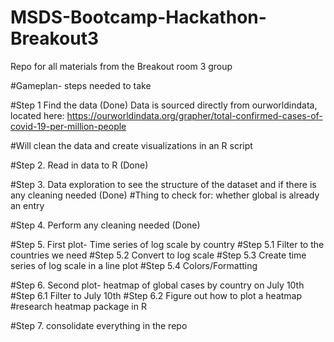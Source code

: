 # MSDS-Bootcamp-Hackathon-Breakout3
Repo for all materials from the Breakout room 3 group


#Gameplan- steps needed to take

#Step 1 Find the data (Done)
Data is sourced directly from ourworldindata, located here:
https://ourworldindata.org/grapher/total-confirmed-cases-of-covid-19-per-million-people

#Will clean the data and create visualizations in an R script

#Step 2. Read in data to R (Done)

#Step 3. Data exploration to see the structure of the dataset and if there is any cleaning needed (Done)
  #Thing to check for: whether global is already an entry

#Step 4. Perform any cleaning needed (Done)

#Step 5. First plot- Time series of log scale by country
  #Step 5.1 Filter to the countries we need
  #Step 5.2 Convert to log scale
  #Step 5.3 Create time series of log scale in a line plot
  #Step 5.4 Colors/Formatting
  
#Step 6. Second plot- heatmap of global cases by country on July 10th
  #Step 6.1 Filter to July 10th
  #Step 6.2 Figure out how to plot a heatmap
    #research heatmap package in R
    
#Step 7. consolidate everything in the repo

